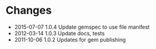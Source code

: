 # Changes

* 2015-07-07 1.0.4 Update gemspec to use file manifest
* 2012-03-14 1.0.3 Update docs, tests
* 2011-10-06 1.0.2 Updates for gem publishing

